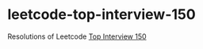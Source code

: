 # leetcode-top-interview-150
Resolutions of Leetcode [Top Interview 150](https://leetcode.com/studyplan/top-interview-150/)
